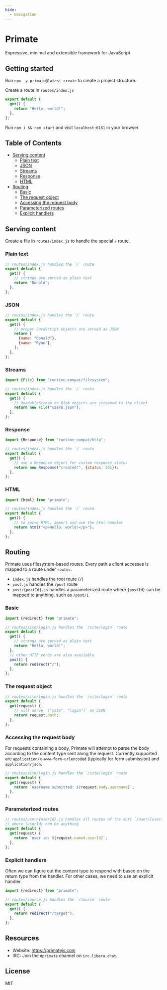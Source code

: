 ```yaml
---
hide:
  - navigation
---
```


# Primate 

Expressive, minimal and extensible framework for JavaScript.

## Getting started

Run `npx -y primate@latest create` to create a project structure.

Create a route in `routes/index.js`

```js
export default {
  get() {
    return "Hello, world!";
  },
};

```

Run `npm i && npm start` and visit `localhost:6161` in your browser.

## Table of Contents

- [Serving content](#serving-content)
  - [Plain text](#plain-text)
  - [JSON](#json)
  - [Streams](#streams)
  - [Response](#response)
  - [HTML](#html)
- [Routing](#routing)
  - [Basic](#basic)
  - [The request object](#the-request-object)
  - [Accessing the request body](#accessing-the-request-body)
  - [Parameterized routes](#parameterized-routes)
  - [Explicit handlers](#explicit-handlers)

## Serving content

Create a file in `routes/index.js` to handle the special `/` route.

### Plain text

```js
// routes/index.js handles the `/` route
export default {
  get() {
    // strings are served as plain text
    return "Donald";
  },
};

```

### JSON

```js
// routes/index.js handles the `/` route
export default {
  get() {
    // proper JavaScript objects are served as JSON
    return [
      {name: "Donald"},
      {name: "Ryan"},
    ];
  },
};

```

### Streams

```js
import {File} from "runtime-compat/filesystem";

// routes/index.js handles the `/` route
export default {
  get() {
    // ReadableStream or Blob objects are streamed to the client
    return new File("users.json");
  },
};

```

### Response

```js
import {Response} from "runtime-compat/http";

// routes/index.js handles the `/` route
export default {
  get() {
    // use a Response object for custom response status
    return new Response("created!", {status: 201});
  },
};

```

### HTML

```js
import {html} from "primate";

// routes/index.js handles the `/` route
export default {
  get() {
    // to serve HTML, import and use the html handler
    return html("<p>Hello, world!</p>");
  },
};

```

## Routing

Primate uses filesystem-based routes. Every path a client accesses is mapped to 
a route under `routes`.

* `index.js` handles the root route (`/`)
* `post.js` handles the `/post` route
* `post/{postId}.js` handles a parameterized route where `{postId}` can
  be mapped to anything, such as `/post/1`

### Basic

```js
import {redirect} from "primate";

// routes/site/login.js handles the `/site/login` route
export default {
  get() {
    // strings are served as plain text
    return "Hello, world!";
  },
  // other HTTP verbs are also available
  post() {
    return redirect("/");
  },
};

```

### The request object

```js
// routes/site/login.js handles the `/site/login` route
export default {
  get(request) {
    // will serve `["site", "login"]` as JSON
    return request.path;
  },
};

```

### Accessing the request body

For requests containing a body, Primate will attempt to parse the body according
to the content type sent along the request. Currently supported are
`application/x-www-form-urlencoded` (typically for form submission) and
`application/json`.

```js
// routes/site/login.js handles the `/site/login` route
export default {
  get(request) {
    return `username submitted: ${request.body.username}`;
  },
};

```

### Parameterized routes

```js
// routes/user/{userId}.js handles all routes of the sort `/user/{userId}`
// where {userId} can be anything
export default {
  get(request) {
    return `user id: ${request.named.userId}`;
  },
};

```

### Explicit handlers

Often we can figure out the content type to respond with based on the return
type from the handler. For other cases, we need to use an explicit handler.

```js
import {redirect} from "primate";

// routes/source.js handles the `/source` route
export default {
  get() {
    return redirect("/target");
  },
};

```

## Resources

* Website: https://primatejs.com
* IRC: Join the `#primate` channel on `irc.libera.chat`.

## License

MIT

[primate-domains]: https://github.com/primatejs/primate-domains
